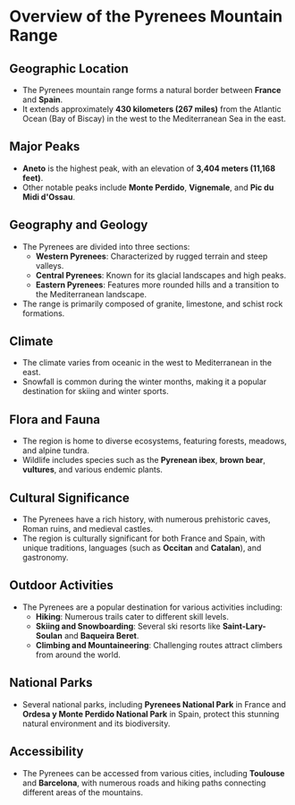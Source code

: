 # Overview of the Pyrenees Mountain Range

## Geographic Location
- The Pyrenees mountain range forms a natural border between **France** and **Spain**.
- It extends approximately **430 kilometers (267 miles)** from the Atlantic Ocean (Bay of Biscay) in the west to the Mediterranean Sea in the east.

## Major Peaks
- **Aneto** is the highest peak, with an elevation of **3,404 meters (11,168 feet)**.
- Other notable peaks include **Monte Perdido**, **Vignemale**, and **Pic du Midi d'Ossau**.

## Geography and Geology
- The Pyrenees are divided into three sections:
  - **Western Pyrenees**: Characterized by rugged terrain and steep valleys.
  - **Central Pyrenees**: Known for its glacial landscapes and high peaks.
  - **Eastern Pyrenees**: Features more rounded hills and a transition to the Mediterranean landscape.
- The range is primarily composed of granite, limestone, and schist rock formations.

## Climate
- The climate varies from oceanic in the west to Mediterranean in the east.
- Snowfall is common during the winter months, making it a popular destination for skiing and winter sports.

## Flora and Fauna
- The region is home to diverse ecosystems, featuring forests, meadows, and alpine tundra.
- Wildlife includes species such as the **Pyrenean ibex**, **brown bear**, **vultures**, and various endemic plants.

## Cultural Significance
- The Pyrenees have a rich history, with numerous prehistoric caves, Roman ruins, and medieval castles.
- The region is culturally significant for both France and Spain, with unique traditions, languages (such as **Occitan** and **Catalan**), and gastronomy.

## Outdoor Activities
- The Pyrenees are a popular destination for various activities including:
  - **Hiking**: Numerous trails cater to different skill levels.
  - **Skiing and Snowboarding**: Several ski resorts like **Saint-Lary-Soulan** and **Baqueira Beret**.
  - **Climbing and Mountaineering**: Challenging routes attract climbers from around the world.

## National Parks
- Several national parks, including **Pyrenees National Park** in France and **Ordesa y Monte Perdido National Park** in Spain, protect this stunning natural environment and its biodiversity.

## Accessibility
- The Pyrenees can be accessed from various cities, including **Toulouse** and **Barcelona**, with numerous roads and hiking paths connecting different areas of the mountains.